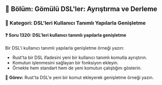 ## 📘 Bölüm: Gömülü DSL'ler: Ayrıştırma ve Derleme
### 🔹 Kategori: DSL'leri Kullanıcı Tanımlı Yapılarla Genişletme
#### ❓ Soru 1320: DSL'leri kullanıcı tanımlı yapılarla genişletme

Bir DSL'i kullanıcı tanımlı yapılarla genişletme örneği yazın:

- Rust'ta bir DSL ifadesini yeni bir kullanıcı tanımlı komutla ayrıştırın.
- Komutun işlenmesini sağlayan bir fonksiyon ekleyin.
- Örnekte hem standart hem de yeni komutun çalıştığını gösterin.

🔧 **Görev:** Rust'ta DSL'e yeni bir komut ekleyerek genişletme örneği yazın.
